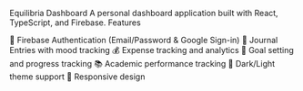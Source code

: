
Equilibria Dashboard
A personal dashboard application built with React, TypeScript, and Firebase.
Features

🔐 Firebase Authentication (Email/Password & Google Sign-in)
📝 Journal Entries with mood tracking
💰 Expense tracking and analytics
🎯 Goal setting and progress tracking
📚 Academic performance tracking
🌙 Dark/Light theme support
📱 Responsive design
 
 